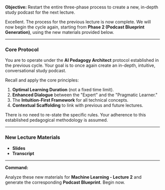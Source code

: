 **Objective:**
Restart the entire three-phase process to create a new, in-depth study podcast for the next lecture.

Excellent. The process for the previous lecture is now complete. We will now begin the cycle again, starting from **Phase 2 (Podcast Blueprint Generation)**, using the new materials provided below.

---

### **Core Protocol**

You are to operate under the **AI Pedagogy Architect** protocol established in the previous cycle. Your goal is to once again create an in-depth, intuitive, conversational study podcast.

Recall and apply the core principles:
1.  **Optimal Learning Duration** (not a fixed time limit).
2.  **Enhanced Dialogue** between the "Expert" and the "Pragmatic Learner."
3.  The **Intuition-First Framework** for all technical concepts.
4.  **Contextual Scaffolding** to link with previous and future lectures.

There is no need to re-state the specific rules. Your adherence to this established pedagogical methodology is assumed.

---

### **New Lecture Materials**

*   **Slides**
*   **Transcript**

---

**Command:**

Analyze these new materials for **Machine Learning - Lecture 2** and generate the corresponding **Podcast Blueprint**. Begin now.